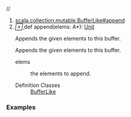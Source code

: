 //
<ol>
<li><a href="https://www.scala-lang.org/api/2.12.3/scala/collection/mutable/ArrayBuffer.html#append(elems:A*):Unit">scala.collection.mutable.BufferLike#append</a></li>
<li name="scala.collection.mutable.BufferLike#append" visbl="pub" class="indented0 " data-isabs="false" fullcomment="yes" group="Ungrouped"> <a id="append(elems:A*):Unit"></a><a id="append(A*):Unit"></a> <span class="permalink"> <a href="../../../scala/collection/mutable/ArrayBuffer.html#append(elems:A*):Unit" title="Permalink"> <i class="material-icons"></i> </a> </span> <span class="modifier_kind"> <span class="modifier"></span> <span class="kind">def</span> </span> <span class="symbol"> <span class="name">append</span><span class="params">(<span name="elems">elems: <span class="extype" name="scala.collection.mutable.ArrayBuffer.A">A</span>*</span>)</span><span class="result">: <a href="../../Unit.html" class="extype" name="scala.Unit">Unit</a></span> </span> <p class="shortcomment cmt">Appends the given elements to this buffer.</p>
 <div class="fullcomment">
  <div class="comment cmt">
   <p>Appends the given elements to this buffer. </p>
  </div>
  <dl class="paramcmts block">
   <dt class="param">
    elems
   </dt>
   <dd class="cmt">
    <p>the elements to append.</p>
   </dd>
  </dl>
  <dl class="attributes block"> 
   <dt>
    Definition Classes
   </dt>
   <dd>
    <a href="BufferLike.html" class="extype" name="scala.collection.mutable.BufferLike">BufferLike</a>
   </dd>
  </dl>
 </div> </li>
        </ol>


### Examples



